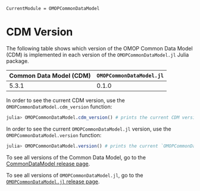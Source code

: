 ```@meta
CurrentModule = OMOPCommonDataModel
```

# CDM Version

The following table shows which version of the OMOP Common Data Model (CDM) is
implemented in each version of the `OMOPCommonDataModel.jl` Julia package.

| Common Data Model (CDM) | `OMOPCommonDataModel.jl` |
| ----------------------- | ------------------------ |
| 5.3.1                   | 0.1.0                    |

In order to see the current CDM version, use the
`OMOPCommonDataModel.cdm_version` function:
```julia
julia> OMOPCommonDataModel.cdm_version() # prints the current CDM version
```

In order to see the current `OMOPCommonDataModel.jl` version, use the
`OMOPCommonDataModel.version` function:

```julia
julia> OMOPCommonDataModel.version() # prints the current `OMOPCommonDataModel.jl` version
```

To see all versions of the Common Data Model, go to the
[CommonDataModel release page](https://github.com/OHDSI/CommonDataModel/releases).

To see all versions of `OMOPCommonDataModel.jl`, go to the
[`OMOPCommonDataModel.jl` release page](https://github.com/JuliaHealth/OMOPCommonDataModel.jl/releases).
